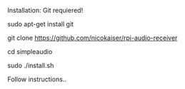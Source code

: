 Installation:
Git requiered! 

sudo apt-get install git

git clone https://github.com/nicokaiser/rpi-audio-receiver

cd simpleaudio

sudo ./install.sh

Follow instructions..
